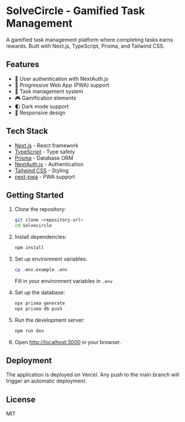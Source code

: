 # SolveCircle - Gamified Task Management

A gamified task management platform where completing tasks earns rewards. Built with Next.js, TypeScript, Prisma, and Tailwind CSS.

## Features

- 🔐 User authentication with NextAuth.js
- 📱 Progressive Web App (PWA) support
- 🎯 Task management system
- 🎮 Gamification elements
- 🌓 Dark mode support
- 📱 Responsive design

## Tech Stack

- [Next.js](https://nextjs.org/) - React framework
- [TypeScript](https://www.typescriptlang.org/) - Type safety
- [Prisma](https://www.prisma.io/) - Database ORM
- [NextAuth.js](https://next-auth.js.org/) - Authentication
- [Tailwind CSS](https://tailwindcss.com/) - Styling
- [next-pwa](https://www.npmjs.com/package/next-pwa) - PWA support

## Getting Started

1. Clone the repository:

   ```bash
   git clone <repository-url>
   cd solvecircle
   ```

2. Install dependencies:

   ```bash
   npm install
   ```

3. Set up environment variables:

   ```bash
   cp .env.example .env
   ```

   Fill in your environment variables in `.env`

4. Set up the database:

   ```bash
   npx prisma generate
   npx prisma db push
   ```

5. Run the development server:

   ```bash
   npm run dev
   ```

6. Open [http://localhost:3000](http://localhost:3000) in your browser.

## Deployment

The application is deployed on Vercel. Any push to the main branch will trigger an automatic deployment.

## License

MIT
